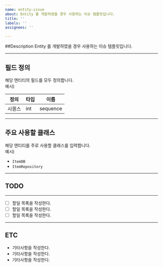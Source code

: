 ```yaml
---
name: entity-issue
about: Entity 를 개발하였을 경우 사용하는 이슈 템플릿입니다.
title: ''
labels: ''
assignees: ''

---
```


##Description
Entity 를 개발하였을 경우 사용하는 이슈 템플릿입니다.

---

## 필드 정의
해당 엔티티의 필드를 모두 정의합니다.  
예시)

| 정의  | 타입  |이름 |
|-----|-----|--------|
| 시퀀스 | int | sequence |

---

## 주요 사용할 클래스
해당 엔티티를 주로 사용할 클래스를 입력합니다.   
예시)
 - ``ItemDB``
 - ``ItemRepository``

---

## TODO

---
- [ ]  할일 목록을 작성한다.
- [ ]  할일 목록을 작성한다.
- [ ]  할일 목록을 작성한다.

---

## ETC
* 기타사항을 작성한다.
* 기타사항을 작성한다.
* 기타사항을 작성한다.
